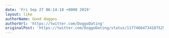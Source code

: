 ```yaml
---
date: 'Fri Sep 27 06:14:18 +0000 2019'
layout: like
authorName: Good doggos
authorUrl: 'https://twitter.com/DoggoDating'
originalPost: 'https://twitter.com/DoggoDating/status/1177466473410752512'
---
```

